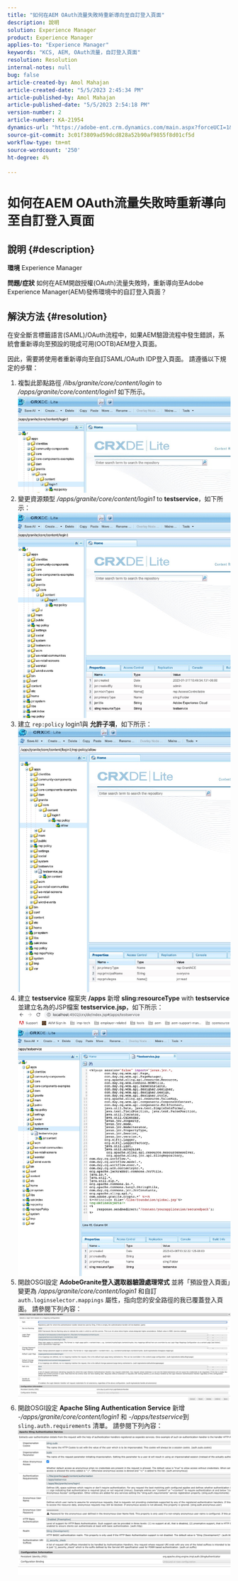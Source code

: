 ```yaml
---
title: "如何在AEM OAuth流量失敗時重新導向至自訂登入頁面"
description: 說明
solution: Experience Manager
product: Experience Manager
applies-to: "Experience Manager"
keywords: "KCS, AEM, OAuth流量，自訂登入頁面"
resolution: Resolution
internal-notes: null
bug: false
article-created-by: Amol Mahajan
article-created-date: "5/5/2023 2:45:34 PM"
article-published-by: Amol Mahajan
article-published-date: "5/5/2023 2:54:18 PM"
version-number: 2
article-number: KA-21954
dynamics-url: "https://adobe-ent.crm.dynamics.com/main.aspx?forceUCI=1&pagetype=entityrecord&etn=knowledgearticle&id=4373837d-53eb-ed11-a7c6-6045bd006e5a"
source-git-commit: 3c01f3809ad59dcd828a52b90af9855f8d01cf5d
workflow-type: tm+mt
source-wordcount: '250'
ht-degree: 4%

---
```


# 如何在AEM OAuth流量失敗時重新導向至自訂登入頁面

## 說明 {#description}

<b>環境</b>
Experience Manager


<b>問題/症狀</b>
如何在AEM開啟授權(OAuth)流量失敗時，重新導向至Adobe Experience Manager(AEM)發佈環境中的自訂登入頁面？


## 解決方法 {#resolution}


在安全斷言標籤語言(SAML)/OAuth流程中，如果AEM驗證流程中發生錯誤，系統會重新導向至預設的現成可用(OOTB)AEM登入頁面。

因此，需要將使用者重新導向至自訂SAML/OAuth IDP登入頁面。 請遵循以下規定的步驟：

1. 複製此節點路徑 */libs/granite/core/content/login* to */apps/granite/core/content/login1* 如下所示。![](assets/704db5a9-53eb-ed11-a7c6-6045bd006e5a.png)
2. 變更資源類型 */apps/granite/core/content/login1* to <b>testservice</b>，如下所示：![](assets/25e0ebb5-ede4-ed11-a7c7-6045bd006a22.png)
3. 建立 `rep:policy` login1與 <b>允許子項</b>，如下所示：![](assets/cc0347ce-ede4-ed11-a7c7-6045bd006a22.png)
4. 建立 <b>testservice</b> 檔案夾 <b>/apps</b> 新增 <b>sling:resourceType</b> with <b>testservice</b> 並建立名為的JSP檔案 <b>testservice.jsp</b>，如下所示：![](assets/aec657e1-ede4-ed11-a7c7-6045bd006a22.png)
5. 開啟OSGI設定 <b>AdobeGranite登入選取器驗證處理常式</b> 並將「預設登入頁面」變更為 */apps/granite/core/content/login1* 和自訂 `auth.loginselector.mappings` 屬性，指向您的安全路徑的我已覆蓋登入頁面。 請參閱下列內容：![](assets/b45869f6-ede4-ed11-a7c7-6045bd006a22.png)
6. 開啟OSGI設定 <b>Apache Sling Authentication Service</b> 新增 *-/apps/granite/core/content/login1* 和 *-/apps/testservice*&#x200B;到 `sling.auth.requirements` 清單。 請參閱下列內容：![](assets/494fad08-eee4-ed11-a7c7-6045bd006a22.png)


